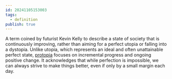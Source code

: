 ```yaml
---
id: 20241105153003
tags:
  - definition
publish: true
---
```

A term coined by futurist Kevin Kelly to describe a state of society that is continuously improving, rather than aiming for a perfect utopia or falling into a dystopia. Unlike utopia, which represents an ideal and often unattainable perfect state, [protopia](https://metamoderna.org/whats-the-difference-between-utopia-eutopia-and-protopia/) focuses on incremental progress and ongoing positive change. It acknowledges that while perfection is impossible, we can always strive to make things better, even if only by a small margin each day.